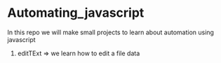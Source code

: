 # Automating_javascript
In this repo we will make small projects to learn about automation using javascript
1. editTExt => we learn how to edit a file data 
